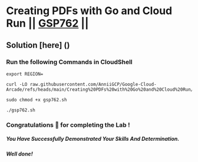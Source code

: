 # Creating PDFs with Go and Cloud Run || [GSP762](https://www.cloudskillsboost.google/focuses/14743?parent=catalog) ||

## Solution [here] ()

### Run the following Commands in CloudShell

```
export REGION=
```
```
curl -LO raw.githubusercontent.com/AnniiGCP/Google-Cloud-Arcade/refs/heads/main/Creating%20PDFs%20with%20Go%20and%20Cloud%20Run/gsp762.sh

sudo chmod +x gsp762.sh

./gsp762.sh
```

### Congratulations 🎉 for completing the Lab !

##### *You Have Successfully Demonstrated Your Skills And Determination.*

#### *Well done!*

 

 
